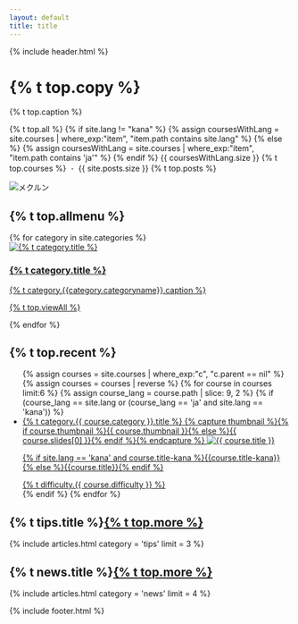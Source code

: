 ```yaml
---
layout: default
title: title
---
```

{% include header.html %}
<div class="top" style="height: auto;">
  <div class="top-text">
    <h1 class="top-copy">{% t top.copy %}</h1>
    <p>{% t top.caption %}</p>
    <p class="top-course-count">{% t top.all %}
    {% if site.lang != "kana" %}
      {% assign coursesWithLang = site.courses | where_exp:"item", "item.path contains site.lang" %}
    {% else %}
      {% assign coursesWithLang = site.courses | where_exp:"item", "item.path contains 'ja'" %}
    {% endif %}
    {{ coursesWithLang.size }} {% t top.courses %}<span style="opacity: 0.6;"> ・ </span>{{ site.posts.size }} {% t top.posts %}</p>
  </div>
  <img  data-src="{{ site.url }}/assets/images/mainvisual.svg" data-width="300" alt="メクルン" class="top-mainvisual">
</div>
<div class="main" id="allmenu">
  <h2>{% t top.allmenu %}</h2>
  <div class="list-category">
    {% for category in site.categories %}
    <a href="{{ site.baseurl }}{{category.permalink}}" class="list-category-one">
      <div class="list-category-img" style="background: #{{ category.color }};">
        <img data-src="{{ site.url }}/assets/images/{{category.categoryname}}.svg" alt="{% t category.title %}">
      </div>
      <div class="list-category-text">
        <h3 class="list-category-heading">{% t category.title %}</h3>
        <p style="margin-top:6px;">{% t category.{{category.categoryname}}.caption %}</p>
        <p class="list-category-link">{% t top.viewAll %}</p>
      </div>
    </a>
    {% endfor %}
  </div>
  <div id="newcourse">
    <h2>{% t top.recent %}</h2>
    <ul class="top-course-list course-list">
    {% assign courses = site.courses | where_exp:"c", "c.parent == nil" %}
    {% assign courses = courses | reverse %}
    {% for course in courses limit:6 %}
      {% assign course_lang = course.path | slice: 9, 2 %}
      {% if (course_lang == site.lang or (course_lang == 'ja' and site.lang == 'kana')) %}
      <li>
        <a href="{{ site.baseurl }}{{course.url}}">
          <span class="top-course-list-category">{% t category.{{ course.category }}.title %}</span>
          {% capture thumbnail %}{% if course.thumbnail %}{{ course.thumbnail }}{% else %}{{ course.slides[0] }}{% endif %}{% endcapture %}
          <img data-src="{{ site.url }}/assets/course/{{ course.category }}/{{ course.course-name }}{{ thumbnail }}" data-width="348" alt="{{ course.title }}" loading="lazy">
          <p class="course-list-title">{% if site.lang == 'kana' and course.title-kana %}{{course.title-kana}}{% else %}{{course.title}}{% endif %}</p>
          <span class="top-course-list-difficulty {{ course.difficulty }}"> {% t difficulty.{{ course.difficulty }} %} </span>
        </a>
      </li>
      {% endif %}
    {% endfor %}
    </ul>
  </div>

  <style media="screen">
    .normal::before {
      color: #ffb801;
    }
    .easy::before {
      color: #8bca31;
    }
    .hard::before {
      color: #ff81ae;
    }
  </style>

<!--
  <h2 id="projects" class="post-list-heading">{% t projects.title %}<p class="post-list-more"><a href="/projects">{% t top.more %}</a></p></h2>
  {% include articles.html category = 'projects' limit = 4 %}
-->
  <div id="tips">
    <h2 class="post-list-heading">{% t tips.title %}<span class="post-list-more"><a href="/tips/">{% t top.more %}</a></span></h2>
    {% include articles.html category = 'tips' limit = 3 %}
  </div>
  <div id="news">
    <h2 class="post-list-heading">{% t news.title %}<span class="post-list-more"><a href="/news/">{% t top.more %}</a></span></h2>
    {% include articles.html category = 'news' limit = 4 %}
  </div>
</div>

{% include footer.html %}
